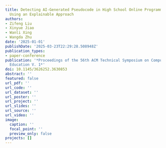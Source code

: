 ```yaml
---
title: Detecting AI-Generated Pseudocode in High School Online Programming Courses
  Using an Explainable Approach
authors:
- Zifeng Liu
- Xinyue Jiao
- Wanli Xing
- Wangda Zhu
date: '2025-01-01'
publishDate: '2025-03-23T22:29:28.508948Z'
publication_types:
- paper-conference
publication: '*Proceedings of the 56th ACM Technical Symposium on Computer Science
  Education V. 1*'
doi: 10.1145/3626252.3630853
abstract: ''
featured: false
url_pdf: ''
url_code: ''
url_dataset: ''
url_poster: ''
url_project: ''
url_slides: ''
url_source: ''
url_video: ''
image: 
  caption: ''
  focal_point: ''
  preview_only: false
projects: []
---
```

